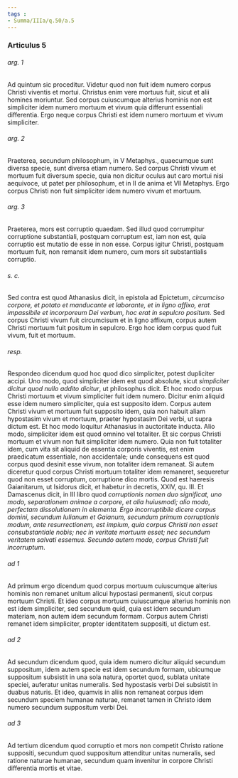 ```yaml
---
tags : 
- Summa/IIIa/q.50/a.5
---
```


### Articulus 5

###### arg. 1
Ad quintum sic proceditur. Videtur quod non fuit idem numero corpus Christi viventis et mortui. Christus enim vere mortuus fuit, sicut et alii homines moriuntur. Sed corpus cuiuscumque alterius hominis non est simpliciter idem numero mortuum et vivum quia differunt essentiali differentia. Ergo neque corpus Christi est idem numero mortuum et vivum simpliciter.

###### arg. 2
Praeterea, secundum philosophum, in V Metaphys., quaecumque sunt diversa specie, sunt diversa etiam numero. Sed corpus Christi vivum et mortuum fuit diversum specie, quia non dicitur oculus aut caro mortui nisi aequivoce, ut patet per philosophum, et in II de anima et VII Metaphys. Ergo corpus Christi non fuit simpliciter idem numero vivum et mortuum.

###### arg. 3
Praeterea, mors est corruptio quaedam. Sed illud quod corrumpitur corruptione substantiali, postquam corruptum est, iam non est, quia corruptio est mutatio de esse in non esse. Corpus igitur Christi, postquam mortuum fuit, non remansit idem numero, cum mors sit substantialis corruptio.

###### s. c.
Sed contra est quod Athanasius dicit, in epistola ad Epictetum, *circumciso corpore, et potato et manducante et laborante, et in ligno affixo, erat impassibile et incorporeum Dei verbum, hoc erat in sepulcro positum*. Sed corpus Christi vivum fuit circumcisum et in ligno affixum, corpus autem Christi mortuum fuit positum in sepulcro. Ergo hoc idem corpus quod fuit vivum, fuit et mortuum.

###### resp.
Respondeo dicendum quod hoc quod dico simpliciter, potest dupliciter accipi. Uno modo, quod simpliciter idem est quod absolute, sicut *simpliciter dicitur quod nullo addito dicitur*, ut philosophus dicit. Et hoc modo corpus Christi mortuum et vivum simpliciter fuit idem numero. Dicitur enim aliquid esse idem numero simpliciter, quia est supposito idem. Corpus autem Christi vivum et mortuum fuit supposito idem, quia non habuit aliam hypostasim vivum et mortuum, praeter hypostasim Dei verbi, ut supra dictum est. Et hoc modo loquitur Athanasius in auctoritate inducta. Alio modo, simpliciter idem est quod omnino vel totaliter. Et sic corpus Christi mortuum et vivum non fuit simpliciter idem numero. Quia non fuit totaliter idem, cum vita sit aliquid de essentia corporis viventis, est enim praedicatum essentiale, non accidentale; unde consequens est quod corpus quod desinit esse vivum, non totaliter idem remaneat. Si autem diceretur quod corpus Christi mortuum totaliter idem remaneret, sequeretur quod non esset corruptum, corruptione dico mortis. Quod est haeresis Gaianitarum, ut Isidorus dicit, et habetur in decretis, XXIV, qu. III. Et Damascenus dicit, in III libro quod *corruptionis nomen duo significat, uno modo, separationem animae a corpore, et alia huiusmodi; alio modo, perfectam dissolutionem in elementa. Ergo incorruptibile dicere corpus domini, secundum Iulianum et Gaianum, secundum primum corruptionis modum, ante resurrectionem, est impium, quia corpus Christi non esset consubstantiale nobis; nec in veritate mortuum esset; nec secundum veritatem salvati essemus. Secundo autem modo, corpus Christi fuit incorruptum*.

###### ad 1
Ad primum ergo dicendum quod corpus mortuum cuiuscumque alterius hominis non remanet unitum alicui hypostasi permanenti, sicut corpus mortuum Christi. Et ideo corpus mortuum cuiuscumque alterius hominis non est idem simpliciter, sed secundum quid, quia est idem secundum materiam, non autem idem secundum formam. Corpus autem Christi remanet idem simpliciter, propter identitatem suppositi, ut dictum est.

###### ad 2
Ad secundum dicendum quod, quia idem numero dicitur aliquid secundum suppositum, idem autem specie est idem secundum formam, ubicumque suppositum subsistit in una sola natura, oportet quod, sublata unitate speciei, auferatur unitas numeralis. Sed hypostasis verbi Dei subsistit in duabus naturis. Et ideo, quamvis in aliis non remaneat corpus idem secundum speciem humanae naturae, remanet tamen in Christo idem numero secundum suppositum verbi Dei.

###### ad 3
Ad tertium dicendum quod corruptio et mors non competit Christo ratione suppositi, secundum quod suppositum attenditur unitas numeralis, sed ratione naturae humanae, secundum quam invenitur in corpore Christi differentia mortis et vitae.


